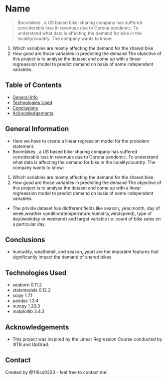 #  Name
> Boombikes , a US based bike-sharing company has suffered considerable loss in revenues due to Corona pandemic. To understand what data is affecting the demand for bike in the locality/country. The company wants to know:
1. Which variables are mostly affecting the demand for the shared bike.
2. How good are those variables in predicting the demand
The objective of this project is to analyse the dataset and come up with a linear regreassion model to predict demand on basis of some independent variables.


## Table of Contents
* [General Info](#general-information)
* [Technologies Used](#technologies-used) 
* [Conclusions](#conclusions)
* [Acknowledgements](#acknowledgements)

<!-- You can include any other section that is pertinent to your problem -->

## General Information
- Here we have to create a linear regression model for the probelem statement.
- Boombikes , a US based bike-sharing company has suffered considerable loss in revenues due to Corona pandemic. To understand what data is affecting the demand for bike in the locality/country. The company wants to know:
1. Which variables are mostly affecting the demand for the shared bike.
2. How good are those variables in predicting the demand
The objective of this project is to analyse the dataset and come up with a linear regreassion model to predict demand on basis of some independent variables.

- The privide dataset has diofferent fields like season, year,month, day of week,weather condition(temperrature,humidity,windspeed), type of day(weekday or weekend) and  target variable i.e. count of bike sales on a particular day.

<!-- You don't have to answer all the questions - just the ones relevant to your project. -->

## Conclusions

- humudity, weathersit, and season, yeart are the imporatnt features that significantly impact the demand of shared bikes.

<!-- You don't have to answer all the questions - just the ones relevant to your project. -->


## Technologies Used

- seaborn 0.11.2
- statsmodels 0.12.2
- scipy 1.7.1
- pandas 1.3.4
- numpy 1.20.3
- matplotlib 3.4.3

<!-- As the libraries versions keep on changing, it is recommended to mention the version of library used in this project -->

## Acknowledgements
- This project was inspired by the Linear Regression Course conducted by IIITB and UpGrad.  



## Contact
Created by @116cs0223 - feel free to contact me!


<!-- Optional -->
<!-- ## License -->
<!-- This project is open source and available under the [... License](). -->

<!-- You don't have to include all sections - just the one's relevant to your project -->
